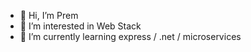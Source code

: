 - 👋 Hi, I’m Prem
- 👀 I’m interested in Web Stack
- 🌱 I’m currently learning express / .net / microservices
